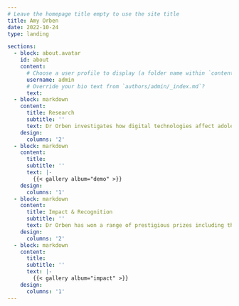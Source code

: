 ```yaml
---
# Leave the homepage title empty to use the site title
title: Amy Orben
date: 2022-10-24
type: landing

sections:
  - block: about.avatar
    id: about
    content:
      # Choose a user profile to display (a folder name within `content/authors/`)
      username: admin
      # Override your bio text from `authors/admin/_index.md`?
      text:
  - block: markdown
    content:
      title: Research
      subtitle: ''
      text: Dr Orben investigates how digital technologies affect adolescent psychological well-being and mental health. She is particularly interested in the potential cognitive, biological and social mechanisms that underlie this link in both non-clinical and clinical populations, and the influence of individual differences. Her results have shed new light on pressing questions debated in policy, parenting and mental health, having informed advice given by national and international experts such as the UK Chief Medical Officers and the US Surgeon General. Click [here](https://orben.group) to learn more about her team.
    design:
      columns: '2'
  - block: markdown
    content:
      title: 
      subtitle: ''
      text: |-
        {{< gallery album="demo" >}}
    design:
      columns: '1'
  - block: markdown
    content:
      title: Impact & Recognition
      subtitle: ''
      text: Dr Orben has won a range of prestigious prizes including the Inaugural MRC Early Career Impact Award, the British Neuroscience Association Researcher Credibility Prize, the Society for the Improvement of Psychological Science Mission Award and the UK Reproducibility Network Dorothy Bishop Early Career Researcher Prize. At both the University of Oxford and the University of Cambridge she has received nominations for student-led teaching awards. Dr Orben is also a member of a range of influential committees, including the UK Department for Digital, Science, Innovation and Technology College of Experts, the British Academy Public Policy Committee, the University of Cambridge Open Research Steering Committee and the ESRC Digital Footrpints Programme Board.
    design:
      columns: '2'
  - block: markdown
    content:
      title: 
      subtitle: ''
      text: |-
        {{< gallery album="impact" >}}
    design:
      columns: '1'
---
```

